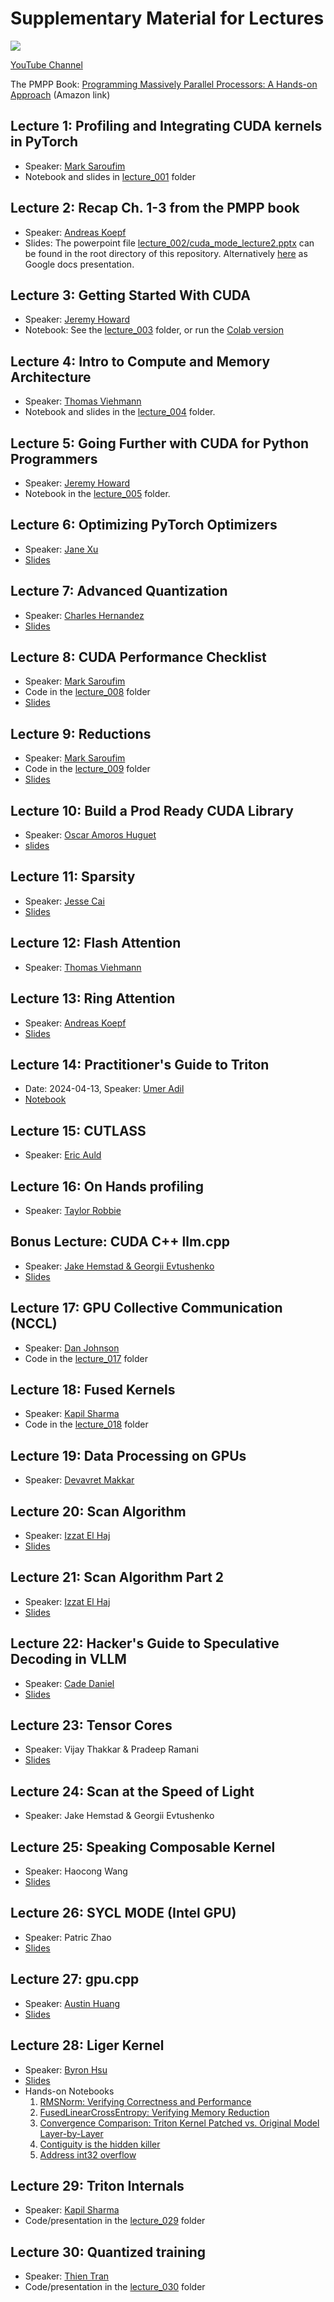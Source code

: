 # Supplementary Material for Lectures
[![](https://dcbadge.vercel.app/api/server/gpumode?style=flat)](https://discord.gg/gpumode)

[YouTube Channel](https://www.youtube.com/@GPUMODE)

The PMPP Book: [Programming Massively Parallel Processors: A Hands-on Approach](https://a.co/d/2S2fVzt) (Amazon link)


## Lecture 1: Profiling and Integrating CUDA kernels in PyTorch
- Speaker: [Mark Saroufim](https://twitter.com/marksaroufim)
- Notebook and slides in [lecture_001](./lecture_001/) folder

## Lecture 2: Recap Ch. 1-3 from the PMPP book
- Speaker: [Andreas Koepf](https://twitter.com/neurosp1ke)
- Slides: The powerpoint file [lecture_002/cuda_mode_lecture2.pptx](./lecture_002/cuda_mode_lecture2.pptx) can be found in the root directory of this repository. Alternatively [here](https://docs.google.com/presentation/d/1deqvEHdqEC4LHUpStO6z3TT77Dt84fNAvTIAxBJgDck/edit#slide=id.g2b1444253e5_1_75) as Google docs presentation.

## Lecture 3: Getting Started With CUDA
- Speaker: [Jeremy Howard](https://twitter.com/jeremyphoward)
- Notebook: See the [lecture_003](./lecture_003/) folder, or run the [Colab version](https://colab.research.google.com/drive/180uk6frvMBeT4tywhhYXmz3PJaCIA_uk?usp=sharing)

## Lecture 4: Intro to Compute and Memory Architecture
- Speaker: [Thomas Viehmann](https://lernapparat.de/)
- Notebook and slides in the [lecture_004](./lecture_004/) folder.

## Lecture 5: Going Further with CUDA for Python Programmers
- Speaker: [Jeremy Howard](https://twitter.com/jeremyphoward)
- Notebook in the [lecture_005](./lecture_005/) folder.

## Lecture 6: Optimizing PyTorch Optimizers
- Speaker: [Jane Xu](https://github.com/janeyx99)
- [Slides](https://docs.google.com/presentation/d/13WLCuxXzwu5JRZo0tAfW0hbKHQMvFw4O/edit#slide=id.p1)

## Lecture 7: Advanced Quantization
- Speaker: [Charles Hernandez](https://github.com/HDCharles)
- [Slides](https://www.dropbox.com/scl/fi/hzfx1l267m8gwyhcjvfk4/Quantization-Cuda-vs-Triton.pdf?rlkey=s4j64ivi2kpp2l0uq8xjdwbab&dl=0)

## Lecture 8: CUDA Performance Checklist
- Speaker: [Mark Saroufim](https://github.com/msaroufim)
- Code in the [lecture_008](./lecture_008/) folder
- [Slides](https://docs.google.com/presentation/d/1cvVpf3ChFFiY4Kf25S4e4sPY6Y5uRUO-X-A4nJ7IhFE/edit?usp=sharing)

## Lecture 9: Reductions
- Speaker: [Mark Saroufim](https://github.com/msaroufim)
- Code in the [lecture_009](./lecture_009/) folder
- [Slides](https://docs.google.com/presentation/d/1s8lRU8xuDn-R05p1aSP6P7T5kk9VYnDOCyN5bWKeg3U/edit?usp=drive_link)

## Lecture 10: Build a Prod Ready CUDA Library
* Speaker: [Oscar Amoros Huguet](https://github.com/morousg)
* [slides](https://drive.google.com/drive/folders/158V8BzGj-IkdXXDAdHPNwUzDLNmr971_?usp=drive_link)

## Lecture 11: Sparsity
* Speaker: [Jesse Cai](https://github.com/jcaip)
* [Slides](./lecture_011/sparsity.pptx)

## Lecture 12: Flash Attention
- Speaker: [Thomas Viehmann](https://lernapparat.de/)

## Lecture 13: Ring Attention
- Speaker: [Andreas Koepf](https://twitter.com/neurosp1ke)
- [Slides](./lecture_013/ring_attention.pptx)

## Lecture 14: Practitioner's Guide to Triton
- Date: 2024-04-13, Speaker: [Umer Adil](https://twitter.com/UmerHAdil)
- [Notebook](./lecture_014/A_Practitioners_Guide_to_Triton.ipynb)

## Lecture 15: CUTLASS
- Speaker: [Eric Auld](https://github.com/ericauld)

## Lecture 16: On Hands profiling
- Speaker: [Taylor Robbie](https://www.linkedin.com/in/taylor-robie/)

## Bonus Lecture: CUDA C++ llm.cpp
- Speaker: [Jake Hemstad & Georgii Evtushenko]()
- [Slides](https://drive.google.com/drive/folders/1T-t0d_u0Xu8w_-1E5kAwmXNfF72x-HTA)

## Lecture 17: GPU Collective Communication (NCCL)
- Speaker: [Dan Johnson](https://physbam.stanford.edu/~dansj/)
- Code in the [lecture_017](./lecture_017/) folder

## Lecture 18: Fused Kernels
- Speaker: [Kapil Sharma](https://www.kapilsharma.dev/)
- Code in the [lecture_018](./lecture_018/) folder

## Lecture 19: Data Processing on GPUs
- Speaker: [Devavret Makkar](https://github.com/devavret)

## Lecture 20: Scan Algorithm
- Speaker: [Izzat El Haj](https://ielhajj.github.io/)
- [Slides](https://docs.google.com/presentation/d/1MEMsE5LKi6ush_60hlYu3-cz4DUCFzSL/edit?usp=sharing&ouid=106222972308395582904&rtpof=true&sd=true)

## Lecture 21: Scan Algorithm Part 2
- Speaker: [Izzat El Haj](https://ielhajj.github.io/)
- [Slides](https://docs.google.com/presentation/d/1MEMsE5LKi6ush_60hlYu3-cz4DUCFzSL/edit?usp=sharing&ouid=106222972308395582904&rtpof=true&sd=true)

## Lecture 22: Hacker's Guide to Speculative Decoding in VLLM
- Speaker: [Cade Daniel](https://x.com/cdnamz)
- [Slides](https://docs.google.com/presentation/d/1p1xE-EbSAnXpTSiSI0gmy_wdwxN5XaULO3AnCWWoRe4/edit#slide=id.p)

## Lecture 23: Tensor Cores
- Speaker: Vijay Thakkar & Pradeep Ramani
- [Slides](https://drive.google.com/file/d/18sthk6IUOKbdtFphpm_jZNXoJenbWR8m/view)

## Lecture 24: Scan at the Speed of Light
- Speaker: Jake Hemstad & Georgii Evtushenko

## Lecture 25: Speaking Composable Kernel
- Speaker: Haocong Wang
- [Slides](./lecture_025/AMD_ROCm_Speaking_Composable_Kernel_July_20_2024.pdf)

## Lecture 26: SYCL MODE (Intel GPU)
- Speaker: Patric Zhao
- [Slides](https://docs.google.com/presentation/d/1SW4XKomAJhhJSH5-jpZI9Qlwp7TEunbV/edit?usp=sharing&ouid=106222972308395582904&rtpof=true&sd=true)

## Lecture 27: gpu.cpp
- Speaker: [Austin Huang](https://x.com/austinvhuang)
- [Slides](https://gpucpp-presentation.answer.ai/)

## Lecture 28: Liger Kernel
- Speaker: [Byron Hsu](https://x.com/hsu_byron)
- [Slides](https://docs.google.com/presentation/d/1CGTV-uKw9crrBo13q1jAzAFCFzlpZFjeL4bnK67pTd8/edit?usp=sharing)
- Hands-on  Notebooks
  1. [RMSNorm: Verifying Correctness and Performance](https://colab.research.google.com/drive/1CQYhul7MVG5F0gmqTBbx1O1HgolPgF0M?usp=sharing)
  2. [FusedLinearCrossEntropy: Verifying Memory Reduction](https://colab.research.google.com/drive/1Z2QtvaIiLm5MWOs7X6ZPS1MN3hcIJFbj?usp=sharing)
  3. [Convergence Comparison: Triton Kernel Patched vs. Original Model Layer-by-Layer](https://colab.research.google.com/drive/1e52FH0BcE739GZaVp-3_Dv7mc4jF1aif?usp=sharing)
  4. [Contiguity is the hidden killer](https://colab.research.google.com/drive/1llnAdo0hc9FpxYRRnjih0l066NCp7Ylu?usp=sharing)
  5. [Address int32 overflow](https://colab.research.google.com/drive/1WgaU_cmaxVzx8PcdKB5P9yHB6_WyGd4T?usp=sharing)

## Lecture 29: Triton Internals
- Speaker: [Kapil Sharma](https://www.kapilsharma.dev/)
- Code/presentation in the [lecture_029](./lecture_029/) folder

## Lecture 30: Quantized training
- Speaker: [Thien Tran](https://github.com/gau-nernst)
- Code/presentation in the [lecture_030](./lecture_030/) folder

